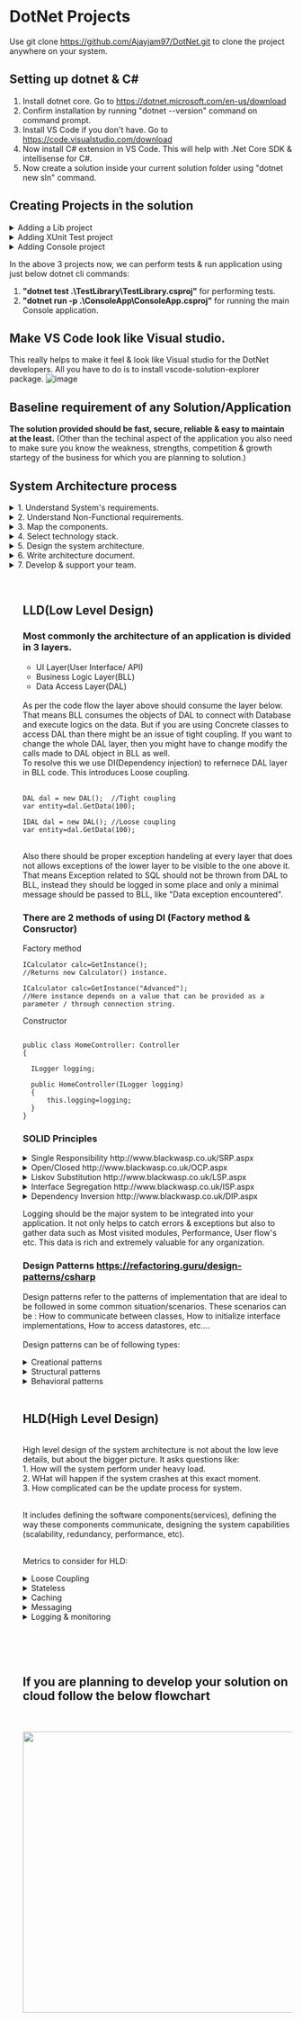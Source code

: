 # DotNet Projects

Use git clone https://github.com/Ajayjam97/DotNet.git to clone the project anywhere on your system.

## Setting up dotnet & C#

1. Install dotnet core. Go to https://dotnet.microsoft.com/en-us/download
2. Confirm installation by running "dotnet --version" command on command prompt.
3. Install VS Code if you don't have. Go to https://code.visualstudio.com/download
4. Now install C# extension in VS Code. This will help with .Net Core SDK & intellisense for C#.
5. Now create a solution inside your current solution folder using "dotnet new sln" command.

## Creating Projects in the solution

<details>
<summary>Adding a Lib project</summary>
<br>
  <ol>
    <li>Use "dotnet new classlib -o Library" command to add classlib type of project.</li>
    <li>Use "dotnet sln add .\Library\Library.csproj" command to add the project to solution.</li>
    <li>Use "dotnet add .\Library\ package Newtonsoft.Json" to add package to the Library project.</li>
    <li>Use "dotnet restore" to grab the packages specified as package reference in your project.</li>
    <li>Add working code using Newtonsoft package & execute "dotnet build" command. This will give you library.dll</li>
  </ol>
</details>
  
<details>
<summary>Adding XUnit Test project</summary>
<br>
  <ol>
 <li>Use "dotnet new xunit -o TestLibrary" command to add xunit type of project for testing purpose.</li>
 <li>Use "dotnet sln add .\TestLibrary\TestLibrary.csproj" command to add the project to solution.</li>
 <li>Now to test functionality of Library.dll add refernece to the library in TestLibrary project.</li>
 <li>Use "dotnet add .\TestLibrary\TestLibrary.csproj reference .\Library\Library.csproj" command.</li>
 <li>After adding code int TestLibrary use "dotnet test .\TestLibrary\TestLibrary.csproj" to perform testing.</li>
  </ol>
</details>

<details>
<summary>Adding Console project</summary>
<br>
  <ol>
 <li>Use "dotnet new console -o ConsoleApp" command to add console application type of project.</li>
 <li>Use "dotnet sln add .\ConsoleApp\ConsoleApp.csproj" command to add the project to solution.</li>
 <li>Now to use the functionality of Library.dll add refernece of the library in ConsoleApp project.</li>
 <li>Use "dotnet add .\ConsoleApp\ConsoleApp.csproj reference .\Library\Library.csproj" command.</li>
 <li>Use "dotnet run -p .\ConsoleApp\ConsoleApp.csproj" command to build & run the project.</li>
  </ol>
</details>

In the above 3 projects now, we can perform tests & run application using just below dotnet cli commands:
1. **"dotnet test .\TestLibrary\TestLibrary.csproj"**  for performing tests.
2. **"dotnet run -p .\ConsoleApp\ConsoleApp.csproj"**  for running the main Console application.

## Make VS Code look like Visual studio.

This really helps to make it feel & look like Visual studio for the DotNet developers. All you have to do is to install vscode-solution-explorer package.
![image](https://user-images.githubusercontent.com/21179880/187766474-fdc88099-3a1c-42a0-9ac6-c84935bb9787.png)

## Baseline requirement of any Solution/Application

<b>The solution provided should be fast, secure, reliable & easy to maintain at the least.</b>
(Other than the techinal aspect of the application you also need to make sure you know the weakness, strengths, competition & growth startegy of the business for which you are planning to solution.)

## System Architecture process

<details>
<summary>1. Understand System's requirements.</summary>
<br>
  Understand the requirements and goal of the application.  
  Discuss functional requirements & Business Flows (Login, Store data, Create Data).
</details>

<details>
<summary>2. Understand Non-Functional requirements.</summary>
<br>
  Define technical & service level attributes.(# of Users, Loads, Volume, Performance, Concurrent Users, SLA etc.)
  Techincal requirements are not always known to the client or business & its your job to help them formulate these requirements.
    <br><br>
  Discuss Non-functional requirements:<br>
1. <b>Performance:</b>    In performance we look for the latency & throughtput of the system. By latency we mean that how much time an operation takes 
   in the application (Example: Storing new user data takes 30ms). By throughput we mean that how many operations can be completed in a given
   time (Example: Storing data of 40 users can take 1s)<br><br>
2. <b>Load:</b>     By load we mean to what extreme can the system handle the load without crashing (Example: In a WebAPI how many concurrent requests
   can the system handle.)    If company A recieves 100 requests/sec daily, what if on a Black Friday Sale it recieves 1000 requests/sec. <br><br>
3. <b>Data volume:</b>    How much data system will acquire over time. This helps is deciding the Database, planning Query design & Storage.<br><br>
4. <b>Concurrent Users:</b>     How many users will be using the system concurrently. (Here not every user is making requests/performing operations) <br><br>
5. <b>SLA:</b>    Be practical about the SLA. 99.999% should not be the straight away answer. <br><br>
</details>

<details>
<summary>3. Map the components.</summary>
<br>
  Helps understand the system functionality and communicate the basic working idea to client. Decide application type after requirements are set. (Web Apps, Web APIs, Mobile, Console, Service, Desktop). Serverless computing applications like Azure functions, firebase functions, AWS lambda are type of methods that execute on trigger and are free of load, throughtput & performance constraints.
</details>

<details>
<summary>4. Select technology stack.</summary>
<br>
  Usually involves technologies for Backend, Fornt-end & Database. The choices need to be very rational as a wrong combination of tech stack 
  can lead to integration problems and errors in future. It needs to be a team decision for each backend, frontend & database technologies. The technology stack selected should have an active community, popular/trending as compared to its peers.
<br>
Backend (Nodejs, .Net Core, Java, Python)
          <br>
Frontend (React, Angular)
          <br>
Databse SQL(SQL Server, Postgre) & NoSQL(MongoDB)
  <br><br>
  Make sure to check quality attributes (Scalability, Manageability, Modularity, Extensibility, Testability)<br><br>
  <ul>
    <li>
  Scalability: There should be no change in code when scaling is required. Scaling is of 2 types (Scale up-Vertical  & Scale out-Horizontal). Scale out is preffered due to no SPOF, no limit to increase in compute.
    </li>
    <li>Manageability: A manageable system constantly monitors the application and takes actions accordingly. If the user is reproting the issue/error encountered instead of the application keeping log and handeling the error, then that application is not maneageable.</li>
    <li>Modularity: The written code should be modular so that it is easy to understand, modify & reuse in future.</li>
    <li>Extensibility: If a new functionality is required, the whole implemented code should not be affected. The code should have been writen in a manner that it is extensible. Eg: An API contains switch statement to reutrn JSON/XML data based on the format type value passed in query string, now if in future CSV needs to be passed as a value in the query string no switch case has been written for CSV. But it could have been made extensible if Dependecy Injection was used instead.</li>
    <li>Testability: The codeshould be Unit & Integrated testable. There should be implementations to perform unit & integration testing on the solution. This helps in POC & prevention of error-prone implementations.</li>
</details>

<details>
<summary>5. Design the system architecture.</summary>
<br>
  Using data & requirement gathering in previous four steps design the architecture of your solution. Make sure the system is fast, secure, 
  reliable & easy to maintain. Some quailites of a good system design are: (Loose Coupling, Stateless, Scaling, Caching, Messaging, Logging, Monitoring etc)
  <br><br>
  Software architecture has 2 levels of architecture (LLD & HLD) <br>
  
  [LLD(Low Level Design)](#lldlow-level-design) : It deals with the components of the code and how they interact with each other.
  <br>
  [HLD(High Level Design)](#hldhigh-level-design): It deals with the whole system architecture.
  
  <br>
</details>

<details>
<summary>6. Write architecture document.</summary>
<br>
  Combine all the efforts into a document that expalins the working, functionalities & technical dependencies of the system.
</details>

<details>
<summary>7. Develop & support your team.</summary>
<br>
  Finally, develop along and guide your team. Make changes & other decisions if required. 
</details>

<ul>
<br>

  
## LLD(Low Level Design)
 
  ### Most commonly the architecture of an application is divided in 3 layers. 
  
  <ul>
        <li>
  UI Layer(User Interface/ API)
        </li>
        <li>
  Business Logic Layer(BLL)
        </li>
        <li>
  Data Access Layer(DAL)
        </li>
  </ul>
  <br> 
  As per the code flow the layer above should consume the layer below. That means BLL consumes the objects of DAL to connect with Database and execute logics on the data. But if you are using Concrete classes to access DAL than there might be an issue of tight coupling. If you want to change the whole DAL layer, then you might have to change modify the calls made to DAL object in BLL as well.<br>
  To resolve this we use DI(Dependency injection) to refernece DAL layer in BLL code. This introduces Loose coupling.
  <br><br>
  
  ```
  DAL dal = new DAL();  //Tight coupling
  var entity=dal.GetData(100);
 
  IDAL dal = new DAL(); //Loose coupling
  var entity=dal.GetData(100);
  ```
  <br>
Also there should be proper exception handeling at every layer that does not allows exceptions of the lower layer to be visible to the one above it. That means Exception related to SQL should not be thrown from DAL to BLL, instead they should be logged in some place and only a minimal message should be passed to BLL, like "Data exception encountered".
  <br>
  
  ### There are 2 methods of using DI (Factory method & Consructor)
  
  Factory method<br>
  
  ```
  ICalculator calc=GetInstance(); 
  //Returns new Calculator() instance.
  
  ICalculator calc=GetInstance("Advanced"); 
  //Here instance depends on a value that can be provided as a parameter / through connection string.
  ```
  
  Constructor
  
  ```
  
  public class HomeController: Controller
  {
  
    ILogger logging;
  
    public HomeController(ILogger logging)
    {
        this.logging=logging;
    }
  }
  ```
  
  ### SOLID Principles
  
  <details>
    <summary>Single Responsibility http://www.blackwasp.co.uk/SRP.aspx </summary>
    Each class, module/method should have one and only one, responsibility. 
  </details>
  
  <details>
    <summary>Open/Closed http://www.blackwasp.co.uk/OCP.aspx </summary>
    A software entity should be open for extension but closed for modification. It can be implemented using class inheritance & Plugin methods.
  </details>
  
  <details>
    <summary>Liskov Substitution http://www.blackwasp.co.uk/LSP.aspx </summary>
    If S is a subtype of T, then objects of type T may be replaced with objects of type S, without altering any of the desired properties of the program.
    Liskov Substitution does not talks about the run time polymorphism, but it deals with Behavioral subtyping.
    The methods in parent T should not be hidden from S, if that happens then while substituting exceptions & unwanted results can be encountered.
  </details>
  
  <details>
    <summary>Interface Segregation http://www.blackwasp.co.uk/ISP.aspx </summary>
    Many client-specific interfaces are better than one general-purpose interface.
  </details>
  
  <details>
    <summary>Dependency Inversion http://www.blackwasp.co.uk/DIP.aspx </summary>
    Where ever possible perform dependency injection to make classes loosely coupled from their implementations.
  </details>
 
  Logging should be the major system to be integrated into your application. It not only helps to catch errors & exceptions but also to gather data such as 
  Most visited modules, Performance, User flow's etc. This data is rich and extremely valuable for any organization.
  <br>
  
  ### Design Patterns https://refactoring.guru/design-patterns/csharp
  
  Design patterns refer to the patterns of implementation that are ideal to be followed in some common situation/scenarios. These scenarios can be :
  How to communicate between classes, 
  How to initialize interface implementations, 
  How to access datastores, 
  etc....
  <br><br>
  Design patterns can be of following types:  
  <details>
    <summary> Creational patterns</summary>
    https://refactoring.guru/design-patterns/factory-method
  </details>
  
  <details>
    <summary> Structural patterns</summary>
    https://refactoring.guru/design-patterns/facade
  </details>
  
  <details>
    <summary> Behavioral patterns</summary>
    https://refactoring.guru/design-patterns/command
  </details>
   
 <br>
  
## HLD(High Level Design)
  
  <br>
  High level design of the system architecture is not about the low leve details, but about the bigger picture.
  It asks questions like:<br>
  1. How will the system perform under heavy load.<br>
  2. WHat will happen if the system crashes at this exact moment.<br>
  3. How complicated can be the update process for system.<br><br>
  
  It includes defining the software components(services), defining the way these components communicate, designing the system capabilities (scalability, redundancy,     performance, etc).
  <br><br>
  
  Metrics to consider for HLD:  
  <details>
    <summary> Loose Coupling</summary>
   There should be loose coupling between the services. If there are multiple services communicating with eachother, any change in the ip/connection of a single service would disturb the flow of other services and the tightly coupled linkages have to be modified. This tighly coupling can be removed using Yellow pages or a Mediator service.
  </details>
  
  <details>
    <summary> Stateless</summary>
  Always try to store state or session data at UI/Database. Never store Satate/Session data in the running code. If scaling has to take place or new servers are introduced with another instance, the load balancer would switch to the instance with less load. This would be a blunder as the state of the user is in another instance and he might get, re-login/No-access or other issues with the state that he was in.
  </details>
  
  <details>
    <summary> Caching</summary>
  Caching helps to retirve frequently used data faster and improves UX for the users. But choosing the right cache is important. If the data is realtime and you are using In Memory cahce then it would not contain the latest synced data from the Datasource. Although In Memory cache is easy to implement & much more faster, but it will fail as compared to a Distributed cache in this case.
  </details>
  
  <details>
    <summary> Messaging</summary>

  </details>
  
  <details>
    <summary> Logging & monitoring</summary>

  </details>
   
 <br>
  
  
  

<br><br>
## If you are planning to develop your solution on cloud follow the below flowchart
  <br><br>
<img src="https://user-images.githubusercontent.com/21179880/188014963-ff8a952e-534d-41c8-a7fd-a204cc0cc709.png" width="700" height="500" />




